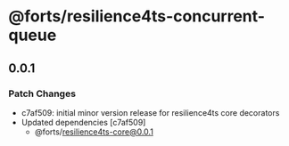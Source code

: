 # @forts/resilience4ts-concurrent-queue

## 0.0.1

### Patch Changes

- c7af509: initial minor version release for resilience4ts core decorators
- Updated dependencies [c7af509]
  - @forts/resilience4ts-core@0.0.1
